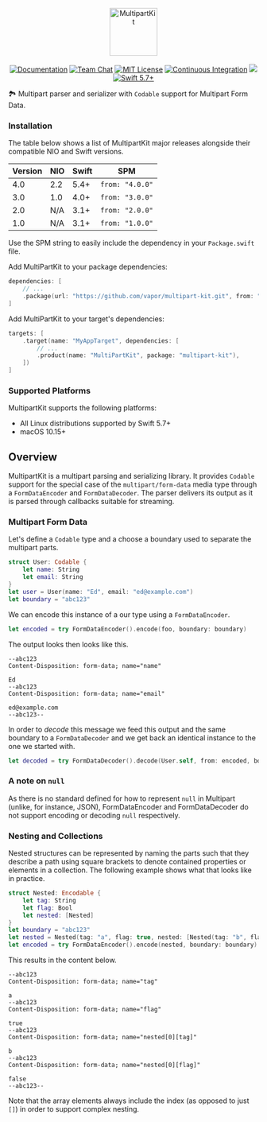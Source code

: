 <p align="center">
<picture>
  <source media="(prefers-color-scheme: dark)" srcset="https://github.com/vapor/multipart-kit/assets/1130717/4b3aed4e-2b18-4689-80c8-d31ccf169947">
  <source media="(prefers-color-scheme: light)" srcset="https://github.com/vapor/multipart-kit/assets/1130717/5c60750b-ef11-4137-9f9e-917ebcc49ca6">
  <img src="https://github.com/vapor/multipart-kit/assets/1130717/5c60750b-ef11-4137-9f9e-917ebcc49ca6" height="96" alt="MultipartKit">
</picture> 
<br>
<br>
<a href="https://docs.vapor.codes/4.0/"><img src="https://design.vapor.codes/images/readthedocs.svg" alt="Documentation"></a>
<a href="https://discord.gg/vapor"><img src="https://design.vapor.codes/images/discordchat.svg" alt="Team Chat"></a>
<a href="LICENSE"><img src="https://design.vapor.codes/images/mitlicense.svg" alt="MIT License"></a>
<a href="https://github.com/vapor/multipart-kit/actions/workflows/test.yml"><img src="https://img.shields.io/github/actions/workflow/status/vapor/multipart-kit/test.yml?event=push&style=plastic&logo=github&label=test&logoColor=%23ccc" alt="Continuous Integration"></a>
<a href="https://codecov.io/github/vapor/multipart-kit"><img src="https://img.shields.io/codecov/c/github/vapor/multipart-kit?style=plastic&logo=codecov&label=Codecov&token=yDzzHja8lt"></a>
<a href="https://swift.org"><img src="https://design.vapor.codes/images/swift57up.svg" alt="Swift 5.7+"></a>
</p>

🏞 Multipart parser and serializer with `Codable` support for Multipart Form Data.

### Installation

The table below shows a list of MultipartKit major releases alongside their compatible NIO and Swift versions. 

|Version|NIO|Swift|SPM|
|---|---|---|---|
|4.0|2.2|5.4+|`from: "4.0.0"`|
|3.0|1.0|4.0+|`from: "3.0.0"`|
|2.0|N/A|3.1+|`from: "2.0.0"`|
|1.0|N/A|3.1+|`from: "1.0.0"`|

Use the SPM string to easily include the dependency in your `Package.swift` file.

Add MultiPartKit to your package dependencies:

```swift
dependencies: [
    // ...
    .package(url: "https://github.com/vapor/multipart-kit.git", from: "4.0.0"),
]
```

Add MultiPartKit to your target's dependencies:

```swift
targets: [
    .target(name: "MyAppTarget", dependencies: [
        // ...
        .product(name: "MultiPartKit", package: "multipart-kit"),
    ])
]
```

### Supported Platforms

MultipartKit supports the following platforms:

- All Linux distributions supported by Swift 5.7+
- macOS 10.15+

## Overview

MultipartKit is a multipart parsing and serializing library. It provides `Codable` support for the special case of the `multipart/form-data` media type through a `FormDataEncoder` and `FormDataDecoder`. The parser delivers its output as it is parsed through callbacks suitable for streaming.

### Multipart Form Data

Let's define a `Codable` type and a choose a boundary used to separate the multipart parts.

```swift
struct User: Codable {
    let name: String
    let email: String
}
let user = User(name: "Ed", email: "ed@example.com")
let boundary = "abc123"
```

We can encode this instance of a our type using a `FormDataEncoder`.

```swift
let encoded = try FormDataEncoder().encode(foo, boundary: boundary)
```

The output looks then looks like this.
```
--abc123
Content-Disposition: form-data; name="name"

Ed
--abc123
Content-Disposition: form-data; name="email"

ed@example.com
--abc123--
```

In order to _decode_ this message we feed this output and the same boundary to a `FormDataDecoder` and we get back an identical instance to the one we started with.

```swift
let decoded = try FormDataDecoder().decode(User.self, from: encoded, boundary: boundary)
```

### A note on `null`
As there is no standard defined for how to represent `null` in Multipart (unlike, for instance, JSON), FormDataEncoder and FormDataDecoder do not support encoding or decoding `null` respectively. 

### Nesting and Collections

Nested structures can be represented by naming the parts such that they describe a path using square brackets to denote contained properties or elements in a collection. The following example shows what that looks like in practice.

```swift
struct Nested: Encodable {
    let tag: String
    let flag: Bool
    let nested: [Nested]
}
let boundary = "abc123"
let nested = Nested(tag: "a", flag: true, nested: [Nested(tag: "b", flag: false, nested: [])])
let encoded = try FormDataEncoder().encode(nested, boundary: boundary)
```

This results in the content below.

```
--abc123
Content-Disposition: form-data; name="tag"

a
--abc123
Content-Disposition: form-data; name="flag"

true
--abc123
Content-Disposition: form-data; name="nested[0][tag]"

b
--abc123
Content-Disposition: form-data; name="nested[0][flag]"

false
--abc123--
```

Note that the array elements always include the index (as opposed to just `[]`) in order to support complex nesting.
